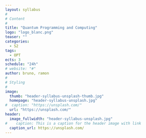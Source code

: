 ```yaml
---
layout: syllabus
#
# Content
#
title: "Quantum Programming and Computing"
logo: "logo_blanc.png"
teaser: ""
categories:
  - S2
tags:
  - OPT
ects: 3
schedule: "24h"
# website: "#"
author: bruno, ramon
#
# Styling
#
image:
  thumb: "header-syllabus-unsplash-thumb.jpg"
  homepage: "header-syllabus-unsplash.jpg"
#  caption: "https://unsplash.com/"
  url: "https://unsplash.com/"
header:
  image_fullwidth: "header-syllabus-unsplash.jpg"
#    caption: This is a caption for the header image with link
  caption_url: https://unsplash.com/  
---
```




